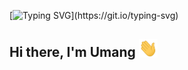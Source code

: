 [![Typing SVG](https://readme-typing-svg.herokuapp.com?font=Nunito&color=1DA1F2&size=25&height=40&lines=Welcome+to+Umang's+GitHub+page...!)](https://git.io/typing-svg)

## Hi there, I'm Umang <img src="Media\waving-hand.gif" alt="hi" width="30px">

<!--
**umangbaraiya/umangbaraiya** is a ✨ _special_ ✨ repository because its `README.md` (this file) appears on your GitHub profile.

Here are some ideas to get you started:

- 🔭 I’m currently working on ...
- 🌱 I’m currently learning ...
- 👯 I’m looking to collaborate on ...
- 🤔 I’m looking for help with ...
- 💬 Ask me about ...
- 📫 How to reach me: ...
- 😄 Pronouns: ...
- ⚡ Fun fact: ...
-->
